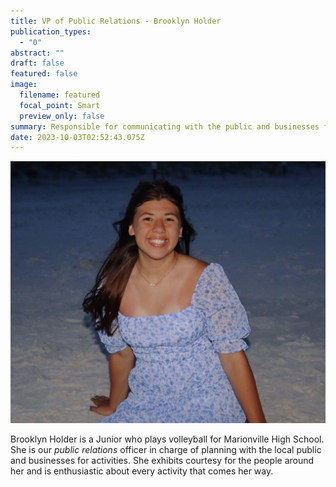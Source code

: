```yaml
---
title: VP of Public Relations - Brooklyn Holder
publication_types:
  - "0"
abstract: ""
draft: false
featured: false
image:
  filename: featured
  focal_point: Smart
  preview_only: false
summary: Responsible for communicating with the public and businesses for relations.
date: 2023-10-03T02:52:43.075Z
---
```

![](fbla-brooklyn-holder-pic.jpg)

B﻿rooklyn Holder is a Junior who plays volleyball for Marionville High School. She is our *public relations* officer in charge of planning with the local public and businesses for activities. She exhibits courtesy for the people around her and is enthusiastic about every activity that comes her way.